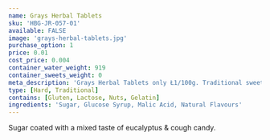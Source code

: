 ```yaml
---
name: Grays Herbal Tablets
sku: 'HBG-JR-057-01'
available: FALSE
image: 'grays-herbal-tablets.jpg'
purchase_option: 1
price: 0.01
cost_price: 0.004
container_water_weight: 919
container_sweets_weight: 0
meta_description: 'Grays Herbal Tablets only Ł1/100g. Traditional sweets and more at Humbugs Confectionery Store. Specialists in satisfying your sweet tooth!'
type: [Hard, Traditional]
contains: [Gluten, Lactose, Nuts, Gelatin]
ingredients: 'Sugar, Glucose Syrup, Malic Acid, Natural Flavours'
---
```

Sugar coated with a mixed taste of eucalyptus & cough candy.
